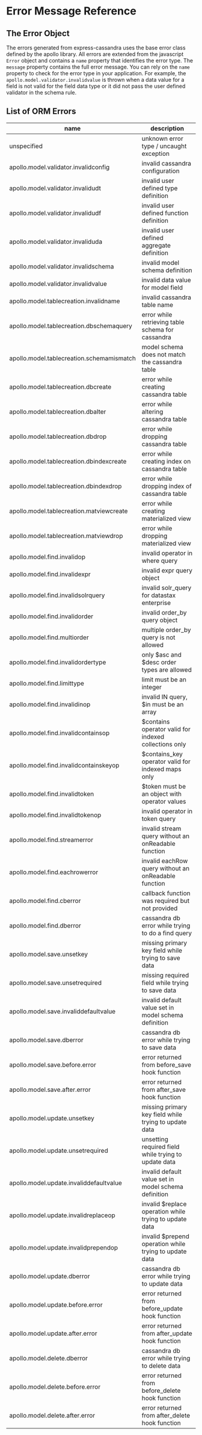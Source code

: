# Error Message Reference

## The Error Object

The errors generated from express-cassandra uses the base error class defined by the apollo library. All errors are extended from the javascript `Error` object and contains a `name` property that identifies the error type. The `message` property contains the full error message. You can rely on the `name` property to check for the error type in your application. For example, the `apollo.model.validator.invalidvalue` is thrown when a data value for a field is not valid for the field data type or it did not pass the user defined validator in the schema rule.


## List of ORM Errors

|                    name                    |                     description                        |
|--------------------------------------------|--------------------------------------------------------|
| unspecified                                | unknown error type / uncaught exception                |
| apollo.model.validator.invalidconfig       | invalid cassandra configuration                        |
| apollo.model.validator.invalidudt          | invalid user defined type definition                   |
| apollo.model.validator.invalidudf          | invalid user defined function definition               |
| apollo.model.validator.invaliduda          | invalid user defined aggregate definition              |
| apollo.model.validator.invalidschema       | invalid model schema definition                        |
| apollo.model.validator.invalidvalue        | invalid data value for model field                     |
| apollo.model.tablecreation.invalidname     | invalid cassandra table name                           |
| apollo.model.tablecreation.dbschemaquery   | error while retrieving table schema for cassandra      |
| apollo.model.tablecreation.schemamismatch  | model schema does not match the cassandra table        |
| apollo.model.tablecreation.dbcreate        | error while creating cassandra table                   |
| apollo.model.tablecreation.dbalter         | error while altering cassandra table                   |
| apollo.model.tablecreation.dbdrop          | error while dropping cassandra table                   |
| apollo.model.tablecreation.dbindexcreate   | error while creating index on cassandra table          |
| apollo.model.tablecreation.dbindexdrop     | error while dropping index of cassandra table          |
| apollo.model.tablecreation.matviewcreate   | error while creating materialized view                 |
| apollo.model.tablecreation.matviewdrop     | error while dropping materialized view                 |
| apollo.model.find.invalidop                | invalid operator in where query                        |
| apollo.model.find.invalidexpr              | invalid expr query object                              |
| apollo.model.find.invalidsolrquery         | invalid solr_query for datastax enterprise             |
| apollo.model.find.invalidorder             | invalid order_by query object                          |
| apollo.model.find.multiorder               | multiple order_by query is not allowed                 |
| apollo.model.find.invalidordertype         | only $asc and $desc order types are allowed            |
| apollo.model.find.limittype                | limit must be an integer                               |
| apollo.model.find.invalidinop              | invalid IN query, $in must be an array                 |
| apollo.model.find.invalidcontainsop        | $contains operator valid for indexed collections only  |
| apollo.model.find.invalidcontainskeyop     | $contains_key operator valid for indexed maps only     |
| apollo.model.find.invalidtoken             | $token must be an object with operator values          |
| apollo.model.find.invalidtokenop           | invalid operator in token query                        |
| apollo.model.find.streamerror              | invalid stream query without an onReadable function    |
| apollo.model.find.eachrowerror             | invalid eachRow query without an onReadable function   |
| apollo.model.find.cberror                  | callback function was required but not provided        |
| apollo.model.find.dberror                  | cassandra db error while trying to do a find query     |
| apollo.model.save.unsetkey                 | missing primary key field while trying to save data    |
| apollo.model.save.unsetrequired            | missing required field while trying to save data       |
| apollo.model.save.invaliddefaultvalue      | invalid default value set in model schema definition   |
| apollo.model.save.dberror                  | cassandra db error while trying to save data           |
| apollo.model.save.before.error             | error returned from before_save hook function          |
| apollo.model.save.after.error              | error returned from after_save hook function           |
| apollo.model.update.unsetkey               | missing primary key field while trying to update data  |
| apollo.model.update.unsetrequired          | unsetting required field while trying to update data   |
| apollo.model.update.invaliddefaultvalue    | invalid default value set in model schema definition   |
| apollo.model.update.invalidreplaceop       | invalid $replace operation while trying to update data |
| apollo.model.update.invalidprependop       | invalid $prepend operation while trying to update data |
| apollo.model.update.dberror                | cassandra db error while trying to update data         |
| apollo.model.update.before.error           | error returned from before_update hook function        |
| apollo.model.update.after.error            | error returned from after_update hook function         |
| apollo.model.delete.dberror                | cassandra db error while trying to delete data         |
| apollo.model.delete.before.error           | error returned from before_delete hook function        |
| apollo.model.delete.after.error            | error returned from after_delete hook function         |
